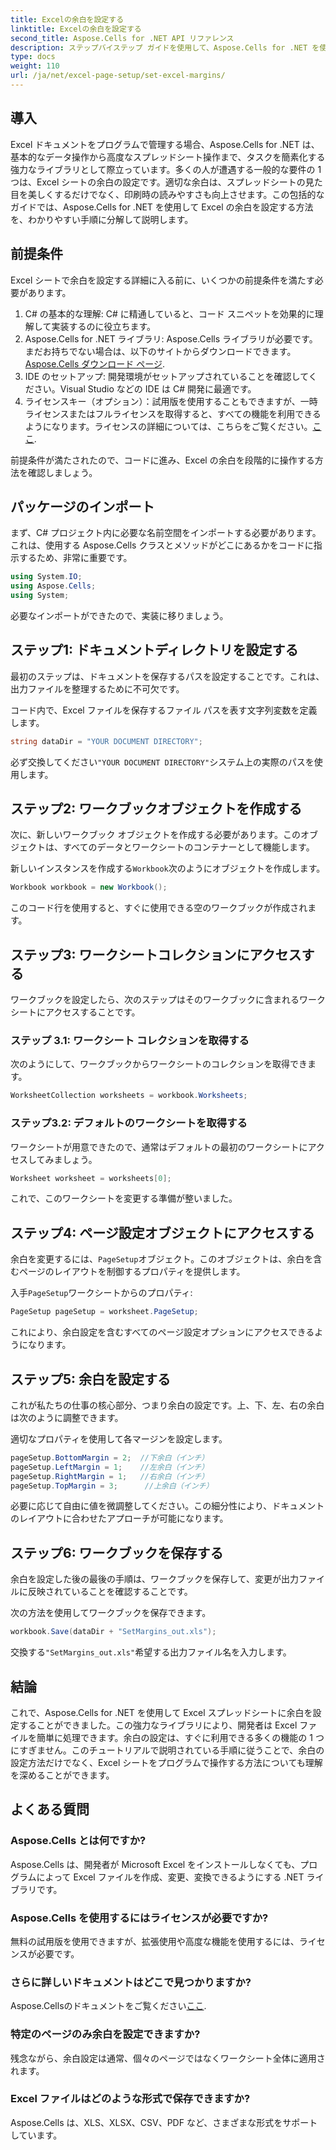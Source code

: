 ```yaml
---
title: Excelの余白を設定する
linktitle: Excelの余白を設定する
second_title: Aspose.Cells for .NET API リファレンス
description: ステップバイステップ ガイドを使用して、Aspose.Cells for .NET を使用して Excel の余白を簡単に設定する方法を学びます。スプレッドシートのレイアウトを強化したい開発者に最適です。
type: docs
weight: 110
url: /ja/net/excel-page-setup/set-excel-margins/
---
```

## 導入

Excel ドキュメントをプログラムで管理する場合、Aspose.Cells for .NET は、基本的なデータ操作から高度なスプレッドシート操作まで、タスクを簡素化する強力なライブラリとして際立っています。多くの人が遭遇する一般的な要件の 1 つは、Excel シートの余白の設定です。適切な余白は、スプレッドシートの見た目を美しくするだけでなく、印刷時の読みやすさも向上させます。この包括的なガイドでは、Aspose.Cells for .NET を使用して Excel の余白を設定する方法を、わかりやすい手順に分解して説明します。

## 前提条件

Excel シートで余白を設定する詳細に入る前に、いくつかの前提条件を満たす必要があります。

1. C# の基本的な理解: C# に精通していると、コード スニペットを効果的に理解して実装するのに役立ちます。
2. Aspose.Cells for .NET ライブラリ: Aspose.Cells ライブラリが必要です。まだお持ちでない場合は、以下のサイトからダウンロードできます。[Aspose.Cells ダウンロード ページ](https://releases.aspose.com/cells/net/).
3. IDE のセットアップ: 開発環境がセットアップされていることを確認してください。Visual Studio などの IDE は C# 開発に最適です。
4. ライセンスキー（オプション）：試用版を使用することもできますが、一時ライセンスまたはフルライセンスを取得すると、すべての機能を利用できるようになります。ライセンスの詳細については、こちらをご覧ください。[ここ](https://purchase.aspose.com/temporary-license/).

前提条件が満たされたので、コードに進み、Excel の余白を段階的に操作する方法を確認しましょう。

## パッケージのインポート

まず、C# プロジェクト内に必要な名前空間をインポートする必要があります。これは、使用する Aspose.Cells クラスとメソッドがどこにあるかをコードに指示するため、非常に重要です。

```csharp
using System.IO;
using Aspose.Cells;
using System;
```

必要なインポートができたので、実装に移りましょう。

## ステップ1: ドキュメントディレクトリを設定する

最初のステップは、ドキュメントを保存するパスを設定することです。これは、出力ファイルを整理するために不可欠です。 

コード内で、Excel ファイルを保存するファイル パスを表す文字列変数を定義します。 

```csharp
string dataDir = "YOUR DOCUMENT DIRECTORY";
```

必ず交換してください`"YOUR DOCUMENT DIRECTORY"`システム上の実際のパスを使用します。

## ステップ2: ワークブックオブジェクトを作成する

次に、新しいワークブック オブジェクトを作成する必要があります。このオブジェクトは、すべてのデータとワークシートのコンテナーとして機能します。

新しいインスタンスを作成する`Workbook`次のようにオブジェクトを作成します。

```csharp
Workbook workbook = new Workbook();
```

このコード行を使用すると、すぐに使用できる空のワークブックが作成されます。

## ステップ3: ワークシートコレクションにアクセスする

ワークブックを設定したら、次のステップはそのワークブックに含まれるワークシートにアクセスすることです。

### ステップ 3.1: ワークシート コレクションを取得する

次のようにして、ワークブックからワークシートのコレクションを取得できます。

```csharp
WorksheetCollection worksheets = workbook.Worksheets;
```

### ステップ3.2: デフォルトのワークシートを取得する

ワークシートが用意できたので、通常はデフォルトの最初のワークシートにアクセスしてみましょう。

```csharp
Worksheet worksheet = worksheets[0];
```

これで、このワークシートを変更する準備が整いました。

## ステップ4: ページ設定オブジェクトにアクセスする

余白を変更するには、`PageSetup`オブジェクト。このオブジェクトは、余白を含むページのレイアウトを制御するプロパティを提供します。

入手`PageSetup`ワークシートからのプロパティ:

```csharp
PageSetup pageSetup = worksheet.PageSetup;
```

これにより、余白設定を含むすべてのページ設定オプションにアクセスできるようになります。

## ステップ5: 余白を設定する

これが私たちの仕事の核心部分、つまり余白の設定です。上、下、左、右の余白は次のように調整できます。

適切なプロパティを使用して各マージンを設定します。

```csharp
pageSetup.BottomMargin = 2;  //下余白（インチ）
pageSetup.LeftMargin = 1;    //左余白（インチ）
pageSetup.RightMargin = 1;   //右余白（インチ）
pageSetup.TopMargin = 3;      //上余白（インチ）
```

必要に応じて自由に値を微調整してください。この細分性により、ドキュメントのレイアウトに合わせたアプローチが可能になります。

## ステップ6: ワークブックを保存する

余白を設定した後の最後の手順は、ワークブックを保存して、変更が出力ファイルに反映されていることを確認することです。

次の方法を使用してワークブックを保存できます。

```csharp
workbook.Save(dataDir + "SetMargins_out.xls");
```

交換する`"SetMargins_out.xls"`希望する出力ファイル名を入力します。 

## 結論

これで、Aspose.Cells for .NET を使用して Excel スプレッドシートに余白を設定することができました。この強力なライブラリにより、開発者は Excel ファイルを簡単に処理できます。余白の設定は、すぐに利用できる多くの機能の 1 つにすぎません。このチュートリアルで説明されている手順に従うことで、余白の設定方法だけでなく、Excel シートをプログラムで操作する方法についても理解を深めることができます。 

## よくある質問

### Aspose.Cells とは何ですか?
Aspose.Cells は、開発者が Microsoft Excel をインストールしなくても、プログラムによって Excel ファイルを作成、変更、変換できるようにする .NET ライブラリです。

### Aspose.Cells を使用するにはライセンスが必要ですか?
無料の試用版を使用できますが、拡張使用や高度な機能を使用するには、ライセンスが必要です。

### さらに詳しいドキュメントはどこで見つかりますか?
 Aspose.Cellsのドキュメントをご覧ください[ここ](https://reference.aspose.com/cells/net/).

### 特定のページのみ余白を設定できますか?
残念ながら、余白設定は通常、個々のページではなくワークシート全体に適用されます。

### Excel ファイルはどのような形式で保存できますか?
Aspose.Cells は、XLS、XLSX、CSV、PDF など、さまざまな形式をサポートしています。